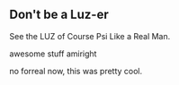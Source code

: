 ## Don't be a Luz-er

See the LUZ of Course Psi Like a Real Man.

awesome stuff amiright


no forreal now, this was pretty cool.
